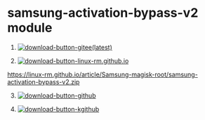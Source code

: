 # samsung-activation-bypass-v2 module

1. [![download-button-gitee(latest)](https://img.shields.io/badge/download-gitee_latest-red)]()



2. [![download-button-linux-rm.github.io](https://img.shields.io/badge/download-linux--rm.github.io-black)](https://linux-rm.github.io/article/Samsung-magisk-root/samsung-activation-bypass-v2.zip)

https://linux-rm.github.io/article/Samsung-magisk-root/samsung-activation-bypass-v2.zip

3. [![download-button-github](https://img.shields.io/badge/download-github-black)]()



4. [![download-button-kgithub](https://img.shields.io/badge/download-kgithub-black)]()
